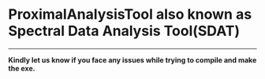 # ProximalAnalysisTool also known as Spectral Data Analysis Tool(SDAT)
___________

**Kindly let us know if you face any issues while trying to compile and make the exe.**
